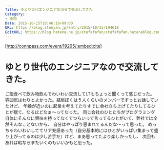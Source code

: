 ```yaml
---
Title: ゆとり世代エンジニア交流会で交流してきた
Category:
- 技術
Date: 2015-10-15T19:46:18+09:00
URL: https://blog.stenyan.jp/entry/2015/10/15/194618
EditURL: https://blog.hatena.ne.jp/stefafafan/stefafafan.hatenablog.com/atom/entry/6653458415124701288
---
```


[http://connpass.com/event/19295/:embed:cite]

ゆとり世代のエンジニアなので交流してきた。
====
ご飯食べて飲み物飲んでわいわい交流してLTもちょっと聞くって感じだった。
雰囲気はわりとよかった。結局ぼくは５人くらいのメンバーでずっとお話していたけど。
年齢が近いのに起業を考えてたりすでに会社立ち上げてたりしてるひとが居て、なるほどなぁ〜ってなった。
同じ会社のひとたちがプログラミング自体にそんなに興味を持ってなくてつらいって言ってるひとがいて、弊社では全然そんなことないから、
自分はやっぱり恵まれてるんだな〜って思った。
めっちゃわいわいしててリア充感あった（自分基本的にはひとがいっぱい集まって盛り上がってるのは少し苦手だ）けど、まあ思ってたより楽しかったし、
次回もあれば暇ならまたいくのもいいかもと思った。
